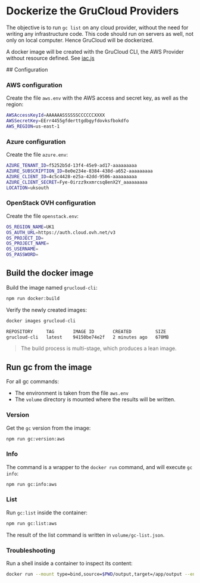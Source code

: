 # Dockerize the GruCloud Providers

The objective is to run `gc list` on any cloud provider, without the need for writing any infrastructure code. This code should run on servers as well, not only on local computer. Hence GruCloud will be dockerized.

A docker image will be created with the GruCloud CLI, the AWS Provider without resource defined. See [iac.js](./iac.js)

## Configuration

### AWS configuration

Create the file `aws.env` with the AWS access and secret key, as well as the region:

```sh
AWSAccessKeyId=AAAAAASSSSSSCCCCCCXXXX
AWSSecretKey=EErr4455gfderttgdbgyfdovksfbokdfo
AWS_REGION=us-east-1
```

### Azure configuration

Create the file `azure.env`:

```sh
AZURE_TENANT_ID=f5252b5d-13f4-45e9-ad17-aaaaaaaaa
AZURE_SUBSCRIPTION_ID=8e0e234e-8384-438d-a652-aaaaaaaaa
AZURE_CLIENT_ID=4c5c4428-e25a-42dd-9506-aaaaaaaaa
AZURE_CLIENT_SECRET=Fye-0irzz9xxmrcsq8enX2Y_aaaaaaaaa
LOCATION=uksouth
```

### OpenStack OVH configuration

Create the file `openstack.env`:

```sh
OS_REGION_NAME=UK1
OS_AUTH_URL=https://auth.cloud.ovh.net/v3
OS_PROJECT_ID=
OS_PROJECT_NAME=
OS_USERNAME=
OS_PASSWORD=
```

## Build the docker image

Build the image named `grucloud-cli`:

```sh
npm run docker:build
```

Verify the newly created images:

```sh
docker images grucloud-cli
```

```txt
REPOSITORY     TAG       IMAGE ID       CREATED         SIZE
grucloud-cli   latest    94150be74e2f   2 minutes ago   670MB
```

> The build process is multi-stage, which produces a lean image.

## Run gc from the image

For all gc commands:

- The environment is taken from the file `aws.env`
- The `volume` directory is mounted where the results will be written.

### Version

Get the `gc` version from the image:

```sh
npm run gc:version:aws
```

### Info

The command is a wrapper to the `docker run` command, and will execute `gc info`:

```sh
npm run gc:info:aws
```

### List

Run `gc:list` inside the container:

```sh
npm run gc:list:aws
```

The result of the list command is written in `volume/gc-list.json`.

### Troubleshooting

Run a shell inside a container to inspect its content:

```sh
docker run --mount type=bind,source=$PWD/output,target=/app/output --entrypoint /bin/sh -it grucloud-cli
```

